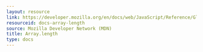 ```yaml
---
layout: resource
link: https://developer.mozilla.org/en/docs/web/JavaScript/Reference/Global_Objects/Array/length
resourceid: docs-array-length
source: Mozilla Developer Network (MDN)
title: Array.length
type: docs
---
```


